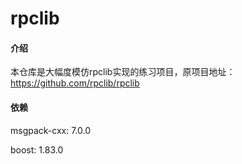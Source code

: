 # rpclib

#### 介绍
本仓库是大幅度模仿rpclib实现的练习项目，原项目地址：https://github.com/rpclib/rpclib


#### 依赖
msgpack-cxx: 7.0.0

boost: 1.83.0
